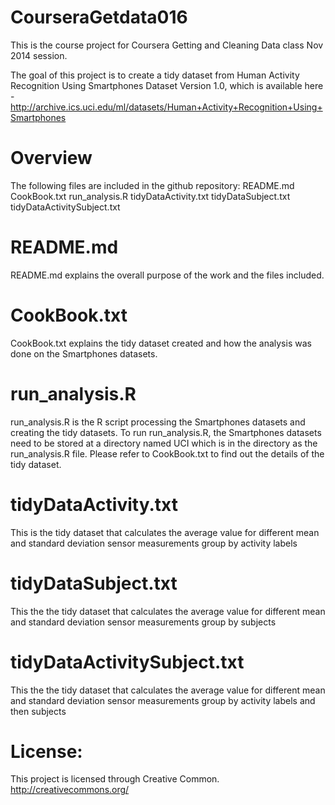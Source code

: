 CourseraGetdata016
==================

This is the course project for Coursera Getting and Cleaning Data class Nov 2014 session.  

The goal of this project is to create a tidy dataset from Human Activity Recognition Using Smartphones Dataset Version 1.0, which is available here - 
http://archive.ics.uci.edu/ml/datasets/Human+Activity+Recognition+Using+Smartphones

Overview
========
The following files are included in the github repository: 
README.md
CookBook.txt
run_analysis.R
tidyDataActivity.txt
tidyDataSubject.txt
tidyDataActivitySubject.txt

README.md
========
README.md explains the overall purpose of the work and the files included.

CookBook.txt
========
CookBook.txt explains the tidy dataset created and how the analysis was done on the Smartphones datasets.

run_analysis.R
========
run_analysis.R is the R script processing the Smartphones datasets and creating the tidy datasets.  To run run_analysis.R, the Smartphones datasets need to be stored at a directory named UCI which is in the directory as the run_analysis.R file.
Please refer to CookBook.txt to find out the details of the tidy dataset. 

tidyDataActivity.txt
========
This is the tidy dataset that calculates the average value for different mean and standard deviation sensor measurements group by activity labels

tidyDataSubject.txt
========
This the the tidy dataset that calculates the average value for different mean and standard deviation sensor measurements group by subjects

tidyDataActivitySubject.txt
========
This the the tidy dataset that calculates the average value for different mean and standard deviation sensor measurements group by activity labels and then subjects


License:
========
This project is licensed through Creative Common.  http://creativecommons.org/
